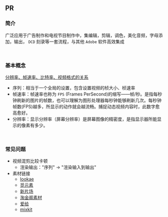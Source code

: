 ## PR

### 简介
广泛应用于广告制作和电视节目制作中，集编辑，剪辑，调色，美化音频，字母添加，输出， `DCD` 刻录等一套流程，与其他 `Adobe` 软件高效集成

<br>

### 基本概念
[分辨率、帧速率、比特率、视频格式的关系](https://zhuanlan.zhihu.com/p/60868555)
- 序列：相当于一个全局的设置，包含设置视频的桢大小、桢速率
- 帧速率：帧速率也称为 `FPS` (Frames PerSecond)的缩写——帧/秒。是指每秒钟刷新的图片的帧数，也可以理解为图形处理器每秒钟能够刷新几次。每秒钟帧数(FPS)越多，所显示的动作就会越流畅。捕捉动态视频内容时，此数字愈高愈好。
- 分辨率：显示分辨率（屏幕分辨率）是屏幕图像的精密度，是指显示器所能显示的像素有多少。

<br>


### 常见问题

- 视频混剪比较卡顿
  - 渲染输出："序列" -> "渲染输入到输出"
- 素材链接
  - [lookae](https://www.lookae.com/sucai/)
  - [觅元素](https://www.51yuansu.com/)
  - [新片场](https://www.aewz.com/)
  - [淘金阁素材](http://www.xiantaojinge.com/)
  - [爱给](https://www.aigei.com/)
  - [mixkit](https://mixkit.co/free-stock-video/)
